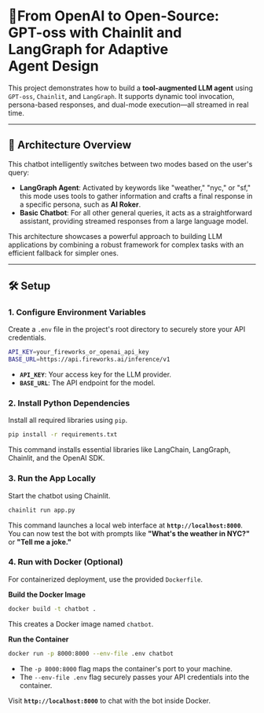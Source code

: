 

# 🧠From OpenAI to Open-Source: GPT-oss with Chainlit and LangGraph for Adaptive Agent Design

This project demonstrates how to build a **tool-augmented LLM agent** using `GPT-oss`, `Chainlit`, and `LangGraph`. It supports dynamic tool invocation, persona-based responses, and dual-mode execution—all streamed in real time.

-----

## 🚀 Architecture Overview

This chatbot intelligently switches between two modes based on the user's query:

  * **LangGraph Agent**: Activated by keywords like "weather," "nyc," or "sf," this mode uses tools to gather information and crafts a final response in a specific persona, such as **Al Roker**.
  * **Basic Chatbot**: For all other general queries, it acts as a straightforward assistant, providing streamed responses from a large language model.

This architecture showcases a powerful approach to building LLM applications by combining a robust framework for complex tasks with an efficient fallback for simpler ones.

-----

## 🛠️ Setup

### 1\. Configure Environment Variables

Create a `.env` file in the project's root directory to securely store your API credentials.

```bash
API_KEY=your_fireworks_or_openai_api_key
BASE_URL=https://api.fireworks.ai/inference/v1
```

  * **`API_KEY`**: Your access key for the LLM provider.
  * **`BASE_URL`**: The API endpoint for the model.

### 2\. Install Python Dependencies

Install all required libraries using `pip`.

```bash
pip install -r requirements.txt
```

This command installs essential libraries like LangChain, LangGraph, Chainlit, and the OpenAI SDK.

### 3\. Run the App Locally

Start the chatbot using Chainlit.

```bash
chainlit run app.py
```

This command launches a local web interface at **`http://localhost:8000`**. You can now test the bot with prompts like **"What's the weather in NYC?"** or **"Tell me a joke."**

### 4\. Run with Docker (Optional)

For containerized deployment, use the provided `Dockerfile`.

**Build the Docker Image**

```bash
docker build -t chatbot .
```

This creates a Docker image named `chatbot`.

**Run the Container**

```bash
docker run -p 8000:8000 --env-file .env chatbot
```

  * The `-p 8000:8000` flag maps the container's port to your machine.
  * The `--env-file .env` flag securely passes your API credentials into the container.

Visit **`http://localhost:8000`** to chat with the bot inside Docker.